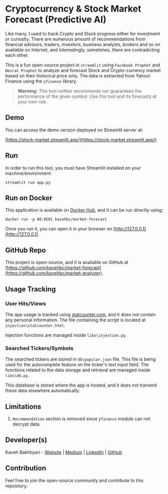 # Cryptocurrency & Stock Market Forecast (Predictive AI)

Like many, I used to track Crypto and Stock progress either for investment or curiosity.
There are numerous amount of recommendations from financial advisors, traders, investors, business analysts, brokers
and so on available on Internet, and interestingly, sometimes, there are contradicting each other.

This is a fun open-source project in `streamlit` using `Facebook Prophet` and `Neural Prophet` to analyze and forecast
Stock and Crypto-currency market based on their historical price only.
The data is extracted from Yahoo! Finance using the `yfinance` library.

> **Warning:** This tool neither recommends nor guarantees the performance of the given symbol.
> Use this tool and its forecasts at your own risk.

## Demo
You can access the demo version deployed on Streamlit server at:

[https://stock-market.streamlit.app/](https://stock-market.streamlit.app/)

## Run
In order to run this tool, you must have Streamlit installed on your machine/environment:

    streamlit run app.py

## Run on Docker
This application is available on [Docker Hub](https://hub.docker.com/r/kavehbc/market-analyzer), and it can be run directly using:

    docker run -p 80:8501 kavehbc/market-forecast

Once you run it, you can open it in your browser on [http://127.0.0.1](http://127.0.0.1).

## GitHub Repo
This project is open-source, and it is available on GitHub at [https://github.com/kavehbc/market-forecast](https://github.com/kavehbc/market-analyzer).

## Usage Tracking
### User Hits/Views
The app usage is tracked using [statcounter.com](https://statcounter.com/),
and it does not contain any personal information. The file containing the script is located at
`injection\statcounter.html`.

Injection functions are managed inside `libs\injection.py`.

### Searched Tickers/Symbols
The searched tickers are stored in `db\popular.json` file.
This file is being used for the autocomplete feature on the ticker's text input field.
The functions related to the data storage and retrieval are managed inside `libs\db.py`.

This database is stored where the app is hosted, and it does not transmit these data elsewhere automatically.

## Limitations

1. `Recommendation` section is removed since `yfinance` module can not decrypt data.


## Developer(s)
Kaveh Bakhtiyari - [Website](http://bakhtiyari.com) | [Medium](https://medium.com/@bakhtiyari)
  | [LinkedIn](https://www.linkedin.com/in/bakhtiyari) | [GitHub](https://github.com/kavehbc)

## Contribution
Feel free to join the open-source community and contribute to this repository.
